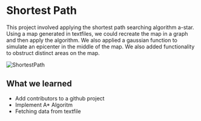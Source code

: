 # Shortest Path
This project involved applying the shortest path searching algorithm a-star. Using a map generated in textfiles, we could recreate the map in a graph and then apply the algorithm. We also applied a gaussian function to simulate an epicenter in the middle of the map. We also added functionality to obstruct distinct areas on the map.

![ShortestPath](https://github.com/cabbeh01/ShortestPath/blob/main/screenshots/frame.jpg)

## What we learned
- Add contributors to a github project
- Implement A* Algoritm
- Fetching data from textfile

